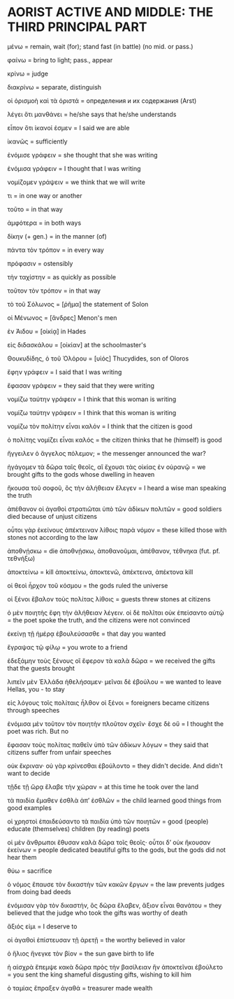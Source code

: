 # AORIST ACTIVE AND MIDDLE: THE THIRD PRINCIPAL PART

μένω = remain, wait (for); stand fast (in battle) (no mid. or pass.)

φαίνω = bring to light; pass., appear

κρίνω = judge

διακρίνω = separate, distinguish

οἱ ὁρισμοὴ καὶ τὰ ὁριστά = определения и их содержания (Arst)

λέγει ὅτι μανθάνει = he/she says that he/she understands

εἶπον ὅτι ἱκανοί ἐσμεν = I said we are able

ἱκανῶς = sufficiently

ἐνόμισε γράφειν = she thought that she was writing

ἐνόμισα γράφειν = I thought that I was writing

νομίζομεν γράψειν = we think that we will write

τι = in one way or another

τοῦτο = in that way

ἀμφότερα = in both ways

δίκην (+ gen.) = in the manner (of)

πάντα τὸν τρόπον = in every way

πρόφασιν = ostensibly

τὴν ταχίστην = as quickly as possible

τοῦτον τὸν τρόπον = in that way

τὸ τοῦ Σόλωνος = [ῥῆμα] the statement of Solon

οἱ Μένωνος = [ἄνδρες] Menon's men

ἐν Ἁιδου = [οἰκίᾳ] in Hades

εἰς διδασκάλου = [οἰκίαν] at the schoolmaster's

Θουκυδίδης, ὁ τοῦ Ὀλόρου = [υἱός] Thucydides, son of Oloros

ἔφην γράφειν = I said that I was writing

ἔφασαν γράφειν = they said that they were writing

νομίζω ταύτην γράφειν = I think that this woman is writing

νομίζω ταύτην γράφειν = I think that this woman is writing

νομίζω τὸν πολίτην εἶναι καλόν = I think that the citizen is good

ὁ πολίτης νομίζει εἶναι καλός = the citizen thinks that he (himself) is good

ἤγγειλεν ὁ ἄγγελος πόλεμον; = the messenger announced the war?

ἠγάγομεν τὰ δῶρα ταῖς θεοῖς, αἳ ἔχουσι τὰς οἰκίας ἐν οὐρανῷ = we brought gifts to the gods whose dwelling in heaven

ἤκουσα τοῦ σοφοῦ, ὃς τὴν ἀλήθειαν ἔλεγεν = I heard a wise man speaking the truth

ἀπέθανον οἱ ἀγαθοὶ στρατιῶται ὑπὸ τῶν ἀδίκων πολιτῶν = good soldiers died because of unjust citizens

οὗτοι γὰρ ἐκείνους ἀπέκτειναν λίθοις παρὰ νόμον = these killed those with stones not according to the law

ἀποθνῄσκω = die ἀποθνῄσκω, ἀποθανοῦμαι, ἀπέθανον, τέθνηκα (fut. pf. τεθνήξω)

ἀποκτείνω = kill ἀποκτείνω, ἀποκτενῶ, ἀπέκτεινα, ἀπέκτονα kill

οἱ θεοὶ ἦρχον τοῦ κόσμου = the gods ruled the universe

οἱ ξένοι ἔβαλον τοὺς πολίτας λίθοις = guests threw stones at citizens

ὁ μὲν ποιητὴς ἔφη τὴν ἀλήθειαν λέγειν. οἱ δὲ πολῖται οὐκ ἐπείσαντο αὐτῷ = the poet spoke the truth, and the citizens were not convinced

ἐκείνῃ τῇ ἡμέρᾳ ἐβουλεύσασθε = that day you wanted

ἔγραψας τῷ φίλῳ = you wrote to a friend

ἐδεξάμην τοὺς ξένους οἳ ἔφερον τὰ καλὰ δῶρα = we received the gifts that the guests brought

λιπεῖν μὲν Ἑλλάδα ἠθελήσαμεν· μεῖναι δὲ ἐβούλου = we wanted to leave Hellas, you - to stay

εἰς λόγους τοῖς πολίταις ἦλθον οἱ ξένοι = foreigners became citizens through speeches

ἐνόμισα μὲν τοῦτον τὸν ποιητὴν πλοῦτον σχεῖν· ἔσχε δὲ οὔ = I thought the poet was rich. But no

ἔφασαν τοὺς πολίτας παθεῖν ὑπὸ τῶν ἀδίκων λόγων = they said that citizens suffer from unfair speeches

οὐκ ἔκριναν· οὐ γὰρ κρίνεσθαι ἐβούλοντο = they didn't decide. And didn't want to decide

τῇδε τῇ ὥρᾳ ἔλαβε τὴν χώραν = at this time he took over the land

τὰ παιδία ἔμαθεν ἐσθλὰ ἀπ’ ἐσθλῶν = the child learned good things from good examples

οἱ χρηστοὶ ἐπαιδεύσαντο τὰ παιδία ὑπὸ τῶν ποιητῶν = good (people) educate (themselves) children (by reading) poets

οἱ μὲν ἄνθρωποι ἔθυσαν καλὰ δῶρα τοῖς θεοῖς· οὗτοι δ’ οὐκ ἤκουσαν ἐκείνων = people dedicated beautiful gifts to the gods, but the gods did not hear them

θύω = sacrifice

ὁ νόμος ἔπαυσε τὸν δικαστὴν τῶν κακῶν ἔργων = the law prevents judges from doing bad deeds

ἐνόμισαν γὰρ τὸν δικαστήν, ὃς δῶρα ἔλαβεν, ἄξιον εἶναι θανάτου = they believed that the judge who took the gifts was worthy of death

ἄξιός εἰμι = I deserve to

οἱ ἀγαθοὶ ἐπίστευσαν τῇ ἀρετῇ = the worthy believed in valor

ὁ ἥλιος ἤνεγκε τὸν βίον = the sun gave birth to life

ἡ αἰσχρὰ ἔπεμψε κακὰ δῶρα πρὸς τὴν βασίλειαν ἣν ἀποκτεῖναι ἐβούλετο = you sent the king shameful disgusting gifts, wishing to kill him

ὁ ταμίας ἔπραξεν ἀγαθά = treasurer made wealth























#
